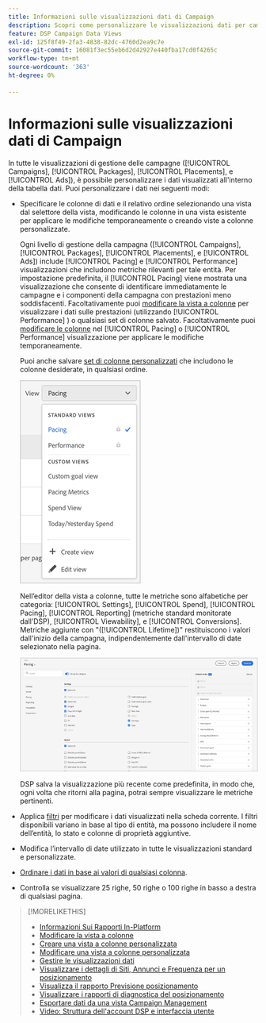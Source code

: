 ```yaml
---
title: Informazioni sulle visualizzazioni dati di Campaign
description: Scopri come personalizzare le visualizzazioni dati per campagne, pacchetti, posizionamenti e annunci.
feature: DSP Campaign Data Views
exl-id: 125f8f49-2fa3-4838-82dc-4760d2ea9c7e
source-git-commit: 16081f3ec55eb6d2d42927e440fba17cd0f4265c
workflow-type: tm+mt
source-wordcount: '363'
ht-degree: 0%

---
```


# Informazioni sulle visualizzazioni dati di Campaign

In tutte le visualizzazioni di gestione delle campagne ([!UICONTROL Campaigns], [!UICONTROL Packages], [!UICONTROL Placements], e [!UICONTROL Ads]), è possibile personalizzare i dati visualizzati all&#39;interno della tabella dati. Puoi personalizzare i dati nei seguenti modi:

* Specificare le colonne di dati e il relativo ordine selezionando una vista dal selettore della vista, modificando le colonne in una vista esistente per applicare le modifiche temporaneamente o creando viste a colonne personalizzate.

  Ogni livello di gestione della campagna ([!UICONTROL Campaigns], [!UICONTROL Packages], [!UICONTROL Placements], e [!UICONTROL Ads]) include [!UICONTROL Pacing] e [!UICONTROL Performance] visualizzazioni che includono metriche rilevanti per tale entità. Per impostazione predefinita, il [!UICONTROL Pacing] viene mostrata una visualizzazione che consente di identificare immediatamente le campagne e i componenti della campagna con prestazioni meno soddisfacenti. Facoltativamente puoi [modificare la vista a colonne](column-view-change.md) per visualizzare i dati sulle prestazioni (utilizzando [!UICONTROL Performance] ) o qualsiasi set di colonne salvato. Facoltativamente puoi [modificare le colonne](column-view-edit.md) nel [!UICONTROL Pacing] o [!UICONTROL Performance] visualizzazione per applicare le modifiche temporaneamente.

  Puoi anche salvare [set di colonne personalizzati](column-view-create.md) che includono le colonne desiderate, in qualsiasi ordine.

  ![selettore vista a colonne](/help/dsp/assets/column-view-selector.png)

  Nell’editor della vista a colonne, tutte le metriche sono alfabetiche per categoria: [!UICONTROL Settings], [!UICONTROL Spend], [!UICONTROL Pacing], [!UICONTROL Reporting] (metriche standard monitorate dall’DSP), [!UICONTROL Viewability], e [!UICONTROL Conversions]. Metriche aggiunte con &quot;([!UICONTROL Lifetime])&quot; restituiscono i valori dall&#39;inizio della campagna, indipendentemente dall&#39;intervallo di date selezionato nella pagina.

  ![editor vista a colonne](/help/dsp/assets/column-view-editor.png)

  DSP salva la visualizzazione più recente come predefinita, in modo che, ogni volta che ritorni alla pagina, potrai sempre visualizzare le metriche pertinenti.

* Applica [filtri](campaign-data-filter.md) per modificare i dati visualizzati nella scheda corrente. I filtri disponibili variano in base al tipo di entità, ma possono includere il nome dell’entità, lo stato e colonne di proprietà aggiuntive.

* Modifica l’intervallo di date utilizzato in tutte le visualizzazioni standard e personalizzate.

* [Ordinare i dati in base ai valori di qualsiasi colonna](campaign-data-sort.md).

* Controlla se visualizzare 25 righe, 50 righe o 100 righe in basso a destra di qualsiasi pagina.

>[!MORELIKETHIS]
>
>* [Informazioni Sui Rapporti In-Platform](campaign-reports-about.md)
>* [Modificare la vista a colonne](column-view-change.md)
>* [Creare una vista a colonne personalizzata](column-view-create.md)
>* [Modificare una vista a colonne personalizzata](column-view-edit.md)
>* [Gestire le visualizzazioni dati](campaign-data-visualization-manage.md)
>* [Visualizzare i dettagli di Siti, Annunci e Frequenza per un posizionamento](placement-details-view.md)
>* [Visualizza il rapporto Previsione posizionamento](/help/dsp/campaign-management/reports/placement-forecast.md)
>* [Visualizzare i rapporti di diagnostica del posizionamento](placement-diagnostics.md)
>* [Esportare dati da una vista Campaign Management](campaign-export-data.md)
>* [Video: Struttura dell&#39;account DSP e interfaccia utente](https://experienceleague.adobe.com/docs/advertising-learn/tutorials/dsp/ui.html)
